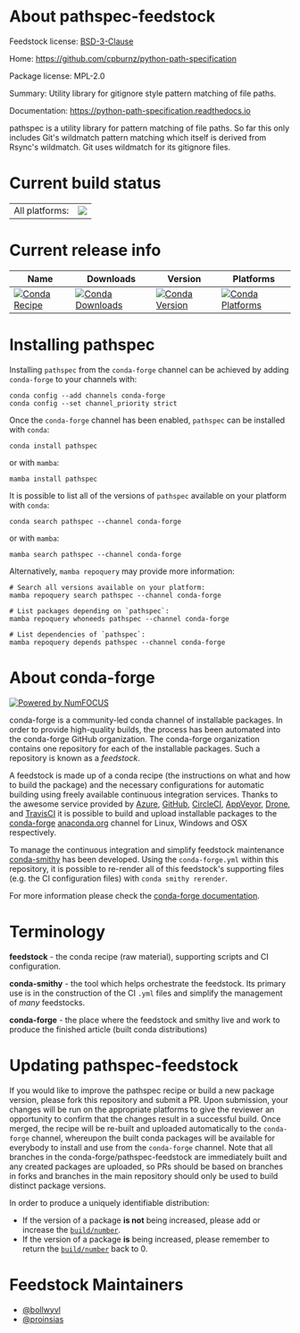 About pathspec-feedstock
========================

Feedstock license: [BSD-3-Clause](https://github.com/conda-forge/pathspec-feedstock/blob/main/LICENSE.txt)

Home: https://github.com/cpburnz/python-path-specification

Package license: MPL-2.0

Summary: Utility library for gitignore style pattern matching of file paths.

Documentation: https://python-path-specification.readthedocs.io

pathspec is a utility library for pattern matching of file paths. So far
this only includes Git's wildmatch pattern matching which itself is derived
from Rsync's wildmatch. Git uses wildmatch for its gitignore files.


Current build status
====================


<table><tr><td>All platforms:</td>
    <td>
      <a href="https://dev.azure.com/conda-forge/feedstock-builds/_build/latest?definitionId=6200&branchName=main">
        <img src="https://dev.azure.com/conda-forge/feedstock-builds/_apis/build/status/pathspec-feedstock?branchName=main">
      </a>
    </td>
  </tr>
</table>

Current release info
====================

| Name | Downloads | Version | Platforms |
| --- | --- | --- | --- |
| [![Conda Recipe](https://img.shields.io/badge/recipe-pathspec-green.svg)](https://anaconda.org/conda-forge/pathspec) | [![Conda Downloads](https://img.shields.io/conda/dn/conda-forge/pathspec.svg)](https://anaconda.org/conda-forge/pathspec) | [![Conda Version](https://img.shields.io/conda/vn/conda-forge/pathspec.svg)](https://anaconda.org/conda-forge/pathspec) | [![Conda Platforms](https://img.shields.io/conda/pn/conda-forge/pathspec.svg)](https://anaconda.org/conda-forge/pathspec) |

Installing pathspec
===================

Installing `pathspec` from the `conda-forge` channel can be achieved by adding `conda-forge` to your channels with:

```
conda config --add channels conda-forge
conda config --set channel_priority strict
```

Once the `conda-forge` channel has been enabled, `pathspec` can be installed with `conda`:

```
conda install pathspec
```

or with `mamba`:

```
mamba install pathspec
```

It is possible to list all of the versions of `pathspec` available on your platform with `conda`:

```
conda search pathspec --channel conda-forge
```

or with `mamba`:

```
mamba search pathspec --channel conda-forge
```

Alternatively, `mamba repoquery` may provide more information:

```
# Search all versions available on your platform:
mamba repoquery search pathspec --channel conda-forge

# List packages depending on `pathspec`:
mamba repoquery whoneeds pathspec --channel conda-forge

# List dependencies of `pathspec`:
mamba repoquery depends pathspec --channel conda-forge
```


About conda-forge
=================

[![Powered by
NumFOCUS](https://img.shields.io/badge/powered%20by-NumFOCUS-orange.svg?style=flat&colorA=E1523D&colorB=007D8A)](https://numfocus.org)

conda-forge is a community-led conda channel of installable packages.
In order to provide high-quality builds, the process has been automated into the
conda-forge GitHub organization. The conda-forge organization contains one repository
for each of the installable packages. Such a repository is known as a *feedstock*.

A feedstock is made up of a conda recipe (the instructions on what and how to build
the package) and the necessary configurations for automatic building using freely
available continuous integration services. Thanks to the awesome service provided by
[Azure](https://azure.microsoft.com/en-us/services/devops/), [GitHub](https://github.com/),
[CircleCI](https://circleci.com/), [AppVeyor](https://www.appveyor.com/),
[Drone](https://cloud.drone.io/welcome), and [TravisCI](https://travis-ci.com/)
it is possible to build and upload installable packages to the
[conda-forge](https://anaconda.org/conda-forge) [anaconda.org](https://anaconda.org/)
channel for Linux, Windows and OSX respectively.

To manage the continuous integration and simplify feedstock maintenance
[conda-smithy](https://github.com/conda-forge/conda-smithy) has been developed.
Using the ``conda-forge.yml`` within this repository, it is possible to re-render all of
this feedstock's supporting files (e.g. the CI configuration files) with ``conda smithy rerender``.

For more information please check the [conda-forge documentation](https://conda-forge.org/docs/).

Terminology
===========

**feedstock** - the conda recipe (raw material), supporting scripts and CI configuration.

**conda-smithy** - the tool which helps orchestrate the feedstock.
                   Its primary use is in the construction of the CI ``.yml`` files
                   and simplify the management of *many* feedstocks.

**conda-forge** - the place where the feedstock and smithy live and work to
                  produce the finished article (built conda distributions)


Updating pathspec-feedstock
===========================

If you would like to improve the pathspec recipe or build a new
package version, please fork this repository and submit a PR. Upon submission,
your changes will be run on the appropriate platforms to give the reviewer an
opportunity to confirm that the changes result in a successful build. Once
merged, the recipe will be re-built and uploaded automatically to the
`conda-forge` channel, whereupon the built conda packages will be available for
everybody to install and use from the `conda-forge` channel.
Note that all branches in the conda-forge/pathspec-feedstock are
immediately built and any created packages are uploaded, so PRs should be based
on branches in forks and branches in the main repository should only be used to
build distinct package versions.

In order to produce a uniquely identifiable distribution:
 * If the version of a package **is not** being increased, please add or increase
   the [``build/number``](https://docs.conda.io/projects/conda-build/en/latest/resources/define-metadata.html#build-number-and-string).
 * If the version of a package **is** being increased, please remember to return
   the [``build/number``](https://docs.conda.io/projects/conda-build/en/latest/resources/define-metadata.html#build-number-and-string)
   back to 0.

Feedstock Maintainers
=====================

* [@bollwyvl](https://github.com/bollwyvl/)
* [@proinsias](https://github.com/proinsias/)

